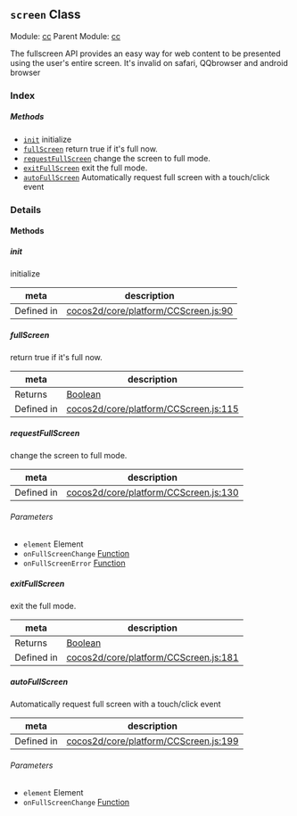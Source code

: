 ## `screen` Class



Module: [cc](../modules/cc.md)
Parent Module: [cc](../modules/cc.md)


The fullscreen API provides an easy way for web content to be presented using the user's entire screen.
It's invalid on safari, QQbrowser and android browser



### Index



##### Methods

  - [`init`](#init) initialize
  - [`fullScreen`](#fullscreen) return true if it's full now.
  - [`requestFullScreen`](#requestfullscreen) change the screen to full mode.
  - [`exitFullScreen`](#exitfullscreen) exit the full mode.
  - [`autoFullScreen`](#autofullscreen) Automatically request full screen with a touch/click event



### Details




<!-- Method Block -->
#### Methods


##### init

initialize

| meta | description |
|------|-------------|
| Defined in | [cocos2d/core/platform/CCScreen.js:90](https://github.com/cocos-creator/engine/blob/e361a2e93351aacda485d2038abd4eba2998a298/cocos2d/core/platform/CCScreen.js#L90) |



##### fullScreen

return true if it's full now.

| meta | description |
|------|-------------|
| Returns | <a href="https://developer.mozilla.org/en/JavaScript/Reference/Global_Objects/Boolean" class="crosslink external" target="_blank">Boolean</a> 
| Defined in | [cocos2d/core/platform/CCScreen.js:115](https://github.com/cocos-creator/engine/blob/e361a2e93351aacda485d2038abd4eba2998a298/cocos2d/core/platform/CCScreen.js#L115) |



##### requestFullScreen

change the screen to full mode.

| meta | description |
|------|-------------|
| Defined in | [cocos2d/core/platform/CCScreen.js:130](https://github.com/cocos-creator/engine/blob/e361a2e93351aacda485d2038abd4eba2998a298/cocos2d/core/platform/CCScreen.js#L130) |

###### Parameters
- `element` Element 
- `onFullScreenChange` <a href="https://developer.mozilla.org/en/JavaScript/Reference/Global_Objects/Function" class="crosslink external" target="_blank">Function</a> 
- `onFullScreenError` <a href="https://developer.mozilla.org/en/JavaScript/Reference/Global_Objects/Function" class="crosslink external" target="_blank">Function</a> 


##### exitFullScreen

exit the full mode.

| meta | description |
|------|-------------|
| Returns | <a href="https://developer.mozilla.org/en/JavaScript/Reference/Global_Objects/Boolean" class="crosslink external" target="_blank">Boolean</a> 
| Defined in | [cocos2d/core/platform/CCScreen.js:181](https://github.com/cocos-creator/engine/blob/e361a2e93351aacda485d2038abd4eba2998a298/cocos2d/core/platform/CCScreen.js#L181) |



##### autoFullScreen

Automatically request full screen with a touch/click event

| meta | description |
|------|-------------|
| Defined in | [cocos2d/core/platform/CCScreen.js:199](https://github.com/cocos-creator/engine/blob/e361a2e93351aacda485d2038abd4eba2998a298/cocos2d/core/platform/CCScreen.js#L199) |

###### Parameters
- `element` Element 
- `onFullScreenChange` <a href="https://developer.mozilla.org/en/JavaScript/Reference/Global_Objects/Function" class="crosslink external" target="_blank">Function</a> 



